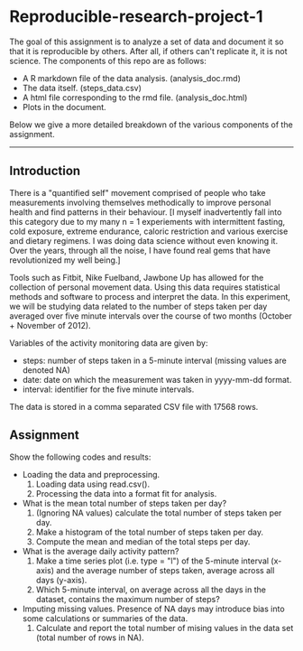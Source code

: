 Reproducible-research-project-1
===============================

The goal of this assignment is to analyze a set of data and document it so that it is reproducible by others. After all, if others can't replicate it, it is not science. The components of this repo are as follows:  

* A R markdown file of the data analysis. (analysis_doc.rmd)  
* The data itself. (steps_data.csv)  
* A html file corresponding to the rmd file.  (analysis_doc.html)  
* Plots in the document.  

Below we give a more detailed breakdown of the various components of the assignment.
___________

Introduction
------------

There is a "quantified self" movement comprised of people who take measurements involving themselves methodically to improve personal health and find patterns in their behaviour. [I myself inadvertently fall into this category due to my many n = 1 experiements with intermittent fasting, cold exposure, extreme endurance, caloric restriction and various exercise and dietary regimens. I was doing data science without even knowing it. Over the years, through all the noise, I have found real gems that have revolutionized my well being.]

Tools such as Fitbit, Nike Fuelband, Jawbone Up has allowed for the collection of personal movement data. Using this data requires statistical methods and software to process and interpret the data. In this experiment, we will be studying data related to the number of steps taken per day averaged over five minute intervals over the course of two months (October + November of 2012). 

Variables of the activity monitoring data are given by:  
* steps: number of steps taken in a 5-minute interval (missing values are denoted NA)
* date: date on which the measurement was taken in yyyy-mm-dd format.
* interval: identifier for the five minute intervals. 

The data is stored in a comma separated CSV file with 17568 rows. 

Assignment
----------
Show the following codes and results:
* Loading the data and preprocessing.  
  1. Loading data using read.csv().    
  2. Processing the data into a format fit for analysis.  
* What is the mean total number of steps taken per day?  
  1. (Ignoring NA values) calculate the total number of steps taken per day.  
  2. Make a histogram of the total number of steps taken per day.  
  3. Compute the mean and median of the total steps per day.  
* What is the average daily activity pattern?
  1. Make a time series plot (i.e. type = "l") of the 5-minute interval (x-axis) and the average number of steps taken, average across all days (y-axis).  
  2. Which 5-minute interval, on average across all the days in the dataset, contains the maximum number of steps?  
* Imputing missing values. Presence of NA days may introduce bias into some calculations or summaries of the data.  
  1. Calculate and report the total number of mising values in the data set (total number of rows in NA).  
